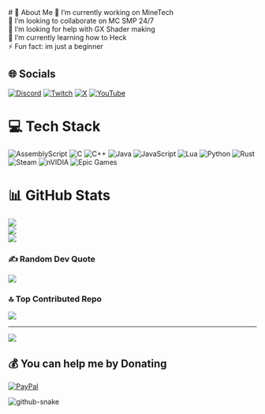 <div>
# 💫 About Me
🔭 I’m currently working on MineTech<br>👯 I’m looking to collaborate on MC SMP 24/7<br>🤝 I’m looking for help with GX Shader making<br>🌱 I’m currently learning how to Heck<br>⚡ Fun fact: im just a beginner


## 🌐 Socials
[![Discord](https://img.shields.io/badge/Discord-%237289DA.svg?logo=discord&logoColor=white)](https://discord.gg/DfW6dyxAPJ) [![Twitch](https://img.shields.io/badge/Twitch-%239146FF.svg?logo=Twitch&logoColor=white)](https://twitch.tv/kadminisbr) [![X](https://img.shields.io/badge/X-black.svg?logo=X&logoColor=white)](https://x.com/KPGPRO1) [![YouTube](https://img.shields.io/badge/YouTube-%23FF0000.svg?logo=YouTube&logoColor=white)](https://youtube.com/@kadminisbruh5591) 

# 💻 Tech Stack
![AssemblyScript](https://img.shields.io/badge/assembly%20script-%23000000.svg?style=for-the-badge&logo=assemblyscript&logoColor=white) ![C](https://img.shields.io/badge/c-%2300599C.svg?style=for-the-badge&logo=c&logoColor=white) ![C++](https://img.shields.io/badge/c++-%2300599C.svg?style=for-the-badge&logo=c%2B%2B&logoColor=white) ![Java](https://img.shields.io/badge/java-%23ED8B00.svg?style=for-the-badge&logo=openjdk&logoColor=white) ![JavaScript](https://img.shields.io/badge/javascript-%23323330.svg?style=for-the-badge&logo=javascript&logoColor=%23F7DF1E) ![Lua](https://img.shields.io/badge/lua-%232C2D72.svg?style=for-the-badge&logo=lua&logoColor=white) ![Python](https://img.shields.io/badge/python-3670A0?style=for-the-badge&logo=python&logoColor=ffdd54) ![Rust](https://img.shields.io/badge/rust-%23000000.svg?style=for-the-badge&logo=rust&logoColor=white) ![Steam](https://img.shields.io/badge/steam-%23000000.svg?style=for-the-badge&logo=steam&logoColor=white) ![nVIDIA](https://img.shields.io/badge/nVIDIA-%2376B900.svg?style=for-the-badge&logo=nVIDIA&logoColor=white) ![Epic Games](https://img.shields.io/badge/epicgames-%23313131.svg?style=for-the-badge&logo=epicgames&logoColor=white)
# 📊 GitHub Stats
![](https://github-readme-stats.vercel.app/api?username=KadminVN&theme=dark&hide_border=false&include_all_commits=false&count_private=false)<br/>
![](https://github-readme-streak-stats.herokuapp.com/?user=KadminVN&theme=dark&hide_border=false)<br/>
![](https://github-readme-stats.vercel.app/api/top-langs/?username=KadminVN&theme=dark&hide_border=false&include_all_commits=false&count_private=false&layout=compact)

### ✍️ Random Dev Quote
![](https://quotes-github-readme.vercel.app/api?type=horizontal&theme=dark)

### 🔝 Top Contributed Repo
![](https://github-contributor-stats.vercel.app/api?username=KadminVN&limit=5&theme=dark&combine_all_yearly_contributions=true)

---
[![](https://visitcount.itsvg.in/api?id=KadminVN&icon=10&color=13)](https://visitcount.itsvg.in)

  ## 💰 You can help me by Donating
  [![PayPal](https://img.shields.io/badge/PayPal-00457C?style=for-the-badge&logo=paypal&logoColor=white)](https://paypal.me/scamkadmin) 

  
<picture>
  <source media="(prefers-color-scheme: dark)" srcset="https://raw.githubusercontent.com/tobiasmeyhoefer/tobiasmeyhoefer/output/github-snake-dark.svg" />
  <source media="(prefers-color-scheme: light)" srcset="https://raw.githubusercontent.com/tobiasmeyhoefer/tobiasmeyhoefer/output/github-snake.svg" />
  <img alt="github-snake" src="https://raw.githubusercontent.com/tobiasmeyhoefer/tobiasmeyhoefer/output/github-snake.svg" />
</picture>

<div align="center">
</div>

